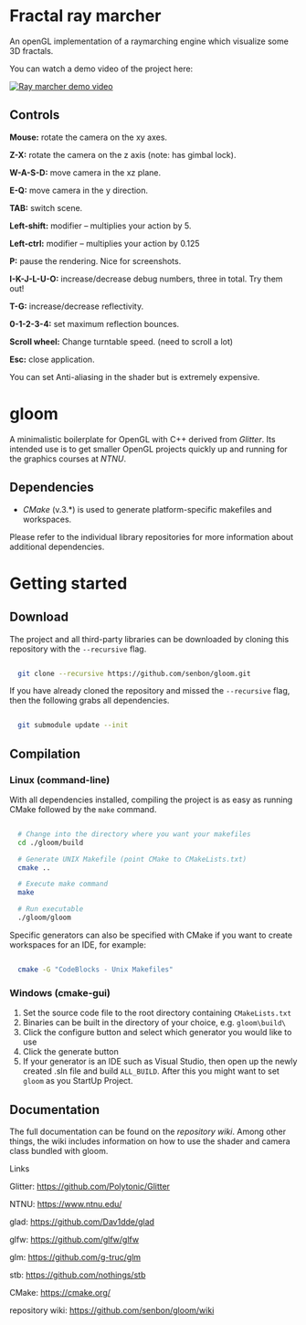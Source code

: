 # Fractal ray marcher
An openGL implementation of a raymarching engine which visualize some 3D fractals.

You can watch a demo video of the project here:

[![Ray marcher demo video](http://img.youtube.com/vi/Et8JcAHHsOY/0.jpg)](http://www.youtube.com/watch?v=Et8JcAHHsOY "Fractal ray marcher demo")

## Controls
**Mouse:** rotate the camera on the xy axes.

**Z-X:** rotate the camera on the z axis (note: has gimbal lock).

**W-A-S-D:** move camera in the xz plane.

**E-Q:** move camera in the y direction.

**TAB:** switch scene.

**Left-shift:** modifier – multiplies your action by 5.

**Left-ctrl:** modifier – multiplies your action by 0.125

**P:** pause the rendering. Nice for screenshots.

**I-K-J-L-U-O:** increase/decrease debug numbers, three in total. Try them out! 

**T-G:** increase/decrease reflectivity.

**0-1-2-3-4:** set maximum reflection bounces.

**Scroll wheel:** Change turntable speed. (need to scroll a lot) 

**Esc:** close application.

You can set Anti-aliasing in the shader but is extremely expensive.


# gloom

A minimalistic boilerplate for OpenGL with C++ derived from _Glitter_. Its intended use is to get smaller OpenGL projects quickly up and running for the graphics courses at _NTNU_.


## Dependencies

* _CMake_ (v.3.*) is used to generate platform-specific makefiles and workspaces.

Please refer to the individual library repositories for more information about additional dependencies.


# Getting started

## Download


The project and all third-party libraries can be downloaded by cloning this repository with the ``--recursive`` flag.

```bash

  git clone --recursive https://github.com/senbon/gloom.git
```
If you have already cloned the repository and missed the ``--recursive`` flag, then the following grabs all dependencies.

```bash

  git submodule update --init
```

## Compilation


### Linux (command-line)

With all dependencies installed, compiling the project is as easy as running CMake followed by the ``make`` command.

```bash

  # Change into the directory where you want your makefiles
  cd ./gloom/build

  # Generate UNIX Makefile (point CMake to CMakeLists.txt)
  cmake ..

  # Execute make command
  make

  # Run executable
  ./gloom/gloom
```
Specific generators can also be specified with CMake if you want to create workspaces for an IDE, for example:

```bash

  cmake -G "CodeBlocks - Unix Makefiles"
```

### Windows (cmake-gui)


1. Set the source code file to the root directory containing ``CMakeLists.txt``
2. Binaries can be built in the directory of your choice, e.g. ``gloom\build\``
3. Click the configure button and select which generator you would like to use
4. Click the generate button
5. If your generator is an IDE such as Visual Studio, then open up the newly created .sln file and build ``ALL_BUILD``. After this you might want to set ``gloom`` as you StartUp Project.

## Documentation


The full documentation can be found on the _repository wiki_.
Among other things, the wiki includes information on how to use the shader and camera class bundled with gloom.


Links

Glitter: https://github.com/Polytonic/Glitter

NTNU: https://www.ntnu.edu/

glad: https://github.com/Dav1dde/glad

glfw: https://github.com/glfw/glfw

glm: https://github.com/g-truc/glm

stb: https://github.com/nothings/stb

CMake: https://cmake.org/

repository wiki: https://github.com/senbon/gloom/wiki
